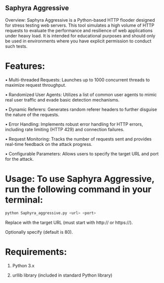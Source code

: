 ## Saphyra Aggressive


Overview: Saphyra Aggressive is a Python-based HTTP flooder designed for stress testing web servers. This tool simulates a high volume of HTTP requests to evaluate the performance and resilience of web applications under heavy load. It is intended for educational purposes and should only be used in environments where you have explicit permission to conduct such tests.


# Features:

• Multi-threaded Requests: Launches up to 1000 concurrent threads to maximize request throughput.

• Randomized User Agents: Utilizes a list of common user agents to mimic real user traffic and evade basic detection mechanisms.

• Dynamic Referers: Generates random referer headers to further disguise the nature of the requests.

• Error Handling: Implements robust error handling for HTTP errors, including rate limiting (HTTP 429) and connection failures.

• Request Monitoring: Tracks the number of requests sent and provides real-time feedback on the attack progress.

• Configurable Parameters: Allows users to specify the target URL and port for the attack.


# Usage: To use Saphyra Aggressive, run the following command in your terminal:

```bash
python Saphyra_aggressive.py <url> <port>
```

Replace with the target URL (must start with http:// or https://).

Optionally specify (default is 80).

# Requirements:

1. Python 3.x

2. urllib library (included in standard Python library)
